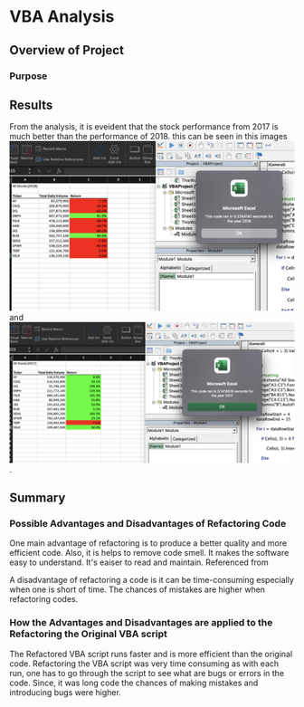 # VBA Analysis

## Overview of Project

### Purpose

## Results
From the analysis, it is eveident that the stock performance from 2017 is much better than the performance of 2018. this can be seen in this images ![VBA_Challenge_2018](resources/VBA_Challenge_2018.png) and ![VBA_Challenge_2017](resources/VBA_Challenge_2017.png).



## Summary

### Possible Advantages and Disadvantages of Refactoring Code
One main advantage of refactoring is to produce a better quality and more efficient code. Also, it is helps to remove code smell. It makes the software easy to understand. It's eaiser to read and maintain. Referenced from

A disadvantage of refactoring a code is it can be time-consuming especially when one is short of time. The chances of mistakes are higher when refactoring codes. 

### How the Advantages and Disadvantages are applied to the Refactoring the Original VBA script
The Refactored VBA script runs faster and is more efficient than the original code. Refactoring the VBA script was very time consuming as with each run, one has to go through the script to see what are bugs or errors in the code. Since, it was long code the chances of making mistakes and introducing bugs were higher.



